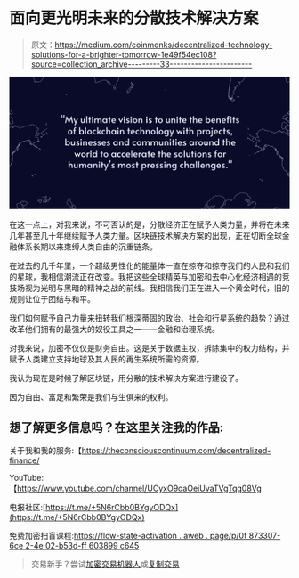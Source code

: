 # 面向更光明未来的分散技术解决方案

> 原文：<https://medium.com/coinmonks/decentralized-technology-solutions-for-a-brighter-tomorrow-1e49f54ec108?source=collection_archive---------33----------------------->

![](img/0da071c118effc02a71c0ba359d473fa.png)

在这一点上，对我来说，不可否认的是，分散经济正在赋予人类力量，并将在未来几年甚至几十年继续赋予人类力量。区块链技术解决方案的出现，正在切断全球金融体系长期以来束缚人类自由的沉重链条。

在过去的几千年里，一个超级男性化的能量体一直在掠夺和掠夺我们的人民和我们的星球，我相信潮流正在改变。我把这些全球精英与加密和去中心化经济相遇的竞技场视为光明与黑暗的精神之战的前线。我相信我们正在进入一个黄金时代，旧的规则让位于团结与和平。

我们如何赋予自己力量来扭转我们根深蒂固的政治、社会和行星系统的趋势？通过改革他们拥有的最强大的奴役工具之一——金融和治理系统。

对我来说，加密不仅仅是财务自由。这是关于数据主权，拆除集中的权力结构，并赋予人类建立支持地球及其人民的再生系统所需的资源。

我认为现在是时候了解区块链，用分散的技术解决方案进行建设了。

因为自由、富足和繁荣是我们与生俱来的权利。

## **想了解更多信息吗？在这里关注我的作品:**

关于我和我的服务:【https://theconsciouscontinuum.com/decentralized-finance/ 

YouTube:【https://www.youtube.com/channel/UCyxO9oaOeiUvaTVgTqg08Vg 

电报社区:[https://t.me/+5N6rCbb0BYgyODQx](https://t.me/+5N6rCbb0BYgyODQx)

免费加密扫盲课程:[https://flow-state-activation . aweb . page/p/0f 873307-6ce 2-4e 02-b53d-ff 603899 c645](https://flow-state-activation.aweb.page/p/0f873307-6ce2-4e02-b53d-ff603899c645)

> 交易新手？尝试[加密交易机器人](/coinmonks/crypto-trading-bot-c2ffce8acb2a)或[复制交易](/coinmonks/top-10-crypto-copy-trading-platforms-for-beginners-d0c37c7d698c)